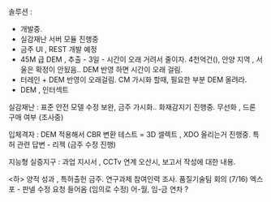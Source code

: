 ~~~
~~~

솔루션 :   
-   개발중.
-   실감재난 서버 모듈 진행중
-   금주 UI , REST 개발 예정
-   45M 급 DEM , 추출 - 3일 - 시간이 오래 거려서 줄이자. 4천억건(), 안양 지역 , 서울은 확정이 안됬음.. DEM 반영 하면 시간이 오래 걸림.
-   터레인 + DEM 반영이 오래걸림. CM 가시화 할때, 필요한 부분 DEM 올려라. 
-   DEM , 인터섹트

  
실감재난 : 표준 안전 모델 수정 보완, 금주 가시화.. 화재감지기 진행중. 무선화 , 드론 구매 여부 (조사중) 

입체격자 : DEM 적용해서 CBR 변환 테스트 = 3D 셀렉트 , XDO 올리는거 진행중. 
특허 관련 답변 - 리젝 (금주 수정 진행)

지능형
실증지구 : 과업 지시서 , CCTv 연계 오산시, 보고서 작성에 대한 내용.

<하>
양적 성과 , 특허출헌 금주.
연구과제 참여인력 조사.
품질기술팀 회의 (7/16)
엑스포 - 판넬 수정 요청 들어옴 (임의로 수정)
어-월, 임-금 연차 
?